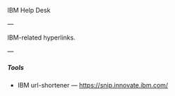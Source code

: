 IBM Help Desk

—

IBM-related hyperlinks.

—

##### Tools

- IBM url-shortener — https://snip.innovate.ibm.com/

